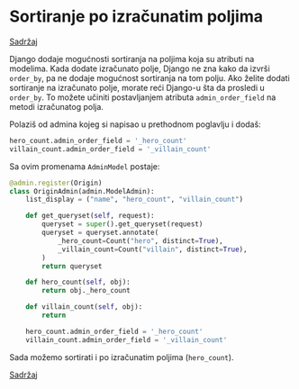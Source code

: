 
# Sortiranje po izračunatim poljima

[Sadržaj](00_sadrzaj.md)

Django dodaje mogućnosti sortiranja na poljima koja su atributi na modelima. Kada dodate izračunato polje, Django ne zna kako da izvrši `order_by`, pa ne dodaje mogućnost sortiranja na tom polju. Ako želite dodati sortiranje na izračunato polje, morate reći Django-u šta da prosledi u `order_by`. To možete učiniti postavljanjem atributa `admin_order_field` na metodi izračunatog polja.

Polaziš od admina kojeg si napisao u prethodnom poglavlju i dodaš:

```py
hero_count.admin_order_field = '_hero_count'
villain_count.admin_order_field = '_villain_count'
```

Sa ovim promenama `AdminModel` postaje:

```py
@admin.register(Origin)
class OriginAdmin(admin.ModelAdmin):
    list_display = ("name", "hero_count", "villain_count")

    def get_queryset(self, request):
        queryset = super().get_queryset(request)
        queryset = queryset.annotate(
            _hero_count=Count("hero", distinct=True),
            _villain_count=Count("villain", distinct=True),
        )
        return queryset

    def hero_count(self, obj):
        return obj._hero_count

    def villain_count(self, obj):
        return

    hero_count.admin_order_field = '_hero_count'
    villain_count.admin_order_field = '_villain_count'
```

Sada možemo sortirati i po izračunatim poljima (`hero_count`).

[Sadržaj](00_sadrzaj.md)
